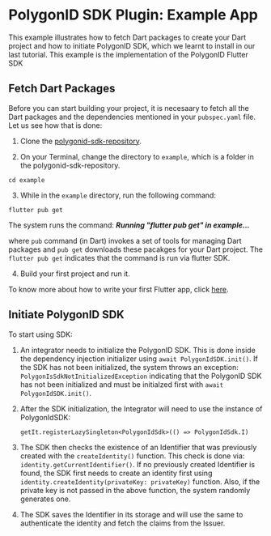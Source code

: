 # PolygonID SDK Plugin: Example App
 
This example illustrates how to fetch Dart packages to create your Dart project and how to initiate PolygonID SDK, which we learnt to install in our last tutorial. This example is the implementation of the PolygonID Flutter SDK
 
## Fetch Dart Packages

Before you can start building your project, it is necesaary to fetch all the Dart packages and the dependencies mentioned in your `pubspec.yaml` file. Let us see how that is done:
 
1. Clone the [polygonid-sdk-repository](https://github.com/iden3/polygonid-flutter-sdk.git).
 
2. On your Terminal, change the directory to `example`, which is a folder in the polygonid-sdk-repository.
```
cd example
```
 
3. While in the `example` directory, run the following command:
 
```
flutter pub get
```
The system runs the command:
***Running "flutter pub get" in example...***

where `pub` command (in Dart) invokes a set of tools for managing Dart packages and `pub get` downloads these pacakges for your Dart project. The `flutter pub get` indicates that the command is run via flutter SDK.

4. Build your first project and run it. 

To know more about how to write your first Flutter app, click [here](https://docs.flutter.dev/get-started/codelab).
 
## Initiate PolygonID SDK
 
To start using SDK:
 
1. An integrator needs to initialize the PolygonID SDK. This is done inside the dependency injection initializer using `await PolygonIdSDK.init()`. If the SDK has not been initialized, the system throws an exception: `PolygonIsSdkNotInitializedException` indicating that the PolygonID SDK has not been initialized and must be initialzed first with `await PolygonIdSDK.init()`.
 
2. After the SDK initialization, the Integrator  will need to use the instance of PolygonIdSDK:
 
   ```
   getIt.registerLazySingleton<PolygonIdSdk>(() => PolygonIdSdk.I)
   ```
 
3. The SDK then checks the existence of an Identifier that was previously created with the `createIdentity()` function. This check is done via: `identity.getCurrentIdentifier()`.
If no previously created Identifier is found, the SDK first needs to create an identity first using `identity.createIdentity(privateKey: privateKey)` function. Also, if the private key is not passed in the above function, the system randomly generates one.
 
4. The SDK saves the Identifier in its storage and will use the same to authenticate the identity and fetch the claims from the Issuer.
